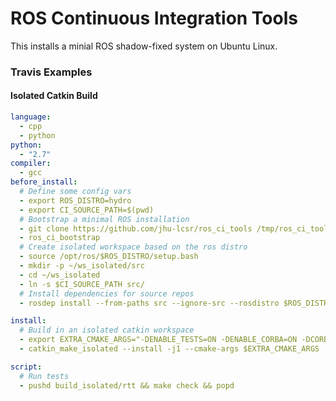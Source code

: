 ROS Continuous Integration Tools
================================

This installs a minial ROS shadow-fixed system on Ubuntu Linux.

### Travis Examples

#### Isolated Catkin Build

```yml
language:
  - cpp
  - python
python:
  - "2.7"
compiler:
  - gcc
before_install:
  # Define some config vars
  - export ROS_DISTRO=hydro
  - export CI_SOURCE_PATH=$(pwd)
  # Bootstrap a minimal ROS installation
  - git clone https://github.com/jhu-lcsr/ros_ci_tools /tmp/ros_ci_tools && export PATH=/tmp/ros_ci_tools:$PATH
  - ros_ci_bootstrap
  # Create isolated workspace based on the ros distro
  - source /opt/ros/$ROS_DISTRO/setup.bash
  - mkdir -p ~/ws_isolated/src
  - cd ~/ws_isolated
  - ln -s $CI_SOURCE_PATH src/
  # Install dependencies for source repos
  - rosdep install --from-paths src --ignore-src --rosdistro $ROS_DISTRO -y > /dev/null

install:
  # Build in an isolated catkin workspace
  - export EXTRA_CMAKE_ARGS="-DENABLE_TESTS=ON -DENABLE_CORBA=ON -DCORBA_IMPLEMENTATION=OMNIORB"
  - catkin_make_isolated --install -j1 --cmake-args $EXTRA_CMAKE_ARGS

script:
  # Run tests
  - pushd build_isolated/rtt && make check && popd
```

